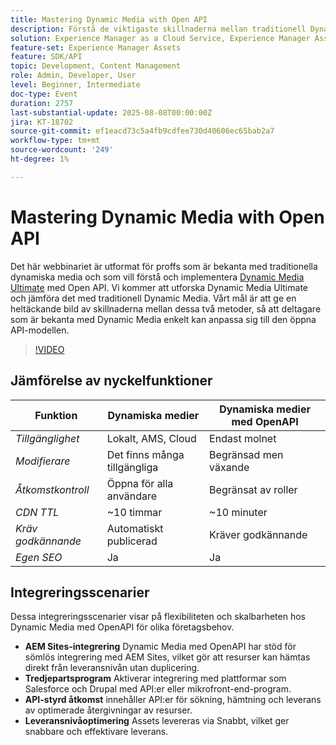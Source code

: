 ```yaml
---
title: Mastering Dynamic Media with Open API
description: Förstå de viktigaste skillnaderna mellan traditionell Dynamic Media och Open API-modellen och lär dig hur ni lyckas med övergången och implementeringen av Dynamic Media Ultimate med Open API.
solution: Experience Manager as a Cloud Service, Experience Manager Assets
feature-set: Experience Manager Assets
feature: SDK/API
topic: Development, Content Management
role: Admin, Developer, User
level: Beginner, Intermediate
doc-type: Event
duration: 2757
last-substantial-update: 2025-08-08T00:00:00Z
jira: KT-18702
source-git-commit: ef1eacd73c5a4fb9cdfee730d40606ec65bab2a7
workflow-type: tm+mt
source-wordcount: '249'
ht-degree: 1%

---
```



# Mastering Dynamic Media with Open API

Det här webbinariet är utformat för proffs som är bekanta med traditionella dynamiska media och som vill förstå och implementera [Dynamic Media Ultimate](https://experienceleague.adobe.com/en/docs/experience-manager-cloud-service/content/assets/dynamicmedia/dm-prime-ultimate) med Open API.  Vi kommer att utforska Dynamic Media Ultimate och jämföra det med traditionell Dynamic Media. Vårt mål är att ge en heltäckande bild av skillnaderna mellan dessa två metoder, så att deltagare som är bekanta med Dynamic Media enkelt kan anpassa sig till den öppna API-modellen.

>[!VIDEO](https://video.tv.adobe.com/v/3470620/?learn=on&enablevpops)

## Jämförelse av nyckelfunktioner

| Funktion | Dynamiska medier | Dynamiska medier med OpenAPI |
|-----------------------------|------------------------|----------------------------|
| *Tillgänglighet* | Lokalt, AMS, Cloud | Endast molnet |
| *Modifierare* | Det finns många tillgängliga | Begränsad men växande |
| *Åtkomstkontroll* | Öppna för alla användare | Begränsat av roller |
| *CDN TTL* | ~10 timmar | ~10 minuter |
| *Kräv godkännande* | Automatiskt publicerad | Kräver godkännande |
| *Egen SEO* | Ja | Ja |

## Integreringsscenarier

Dessa integreringsscenarier visar på flexibiliteten och skalbarheten hos Dynamic Media med OpenAPI för olika företagsbehov.

* **AEM Sites-integrering** Dynamic Media med OpenAPI har stöd för sömlös integrering med AEM Sites, vilket gör att resurser kan hämtas direkt från leveransnivån utan duplicering.
* **Tredjepartsprogram** Aktiverar integrering med plattformar som Salesforce och Drupal med API:er eller mikrofront-end-program.
* **API-styrd åtkomst** innehåller API:er för sökning, hämtning och leverans av optimerade återgivningar av resurser.
* **Leveransnivåoptimering** Assets levereras via Snabbt, vilket ger snabbare och effektivare leverans.